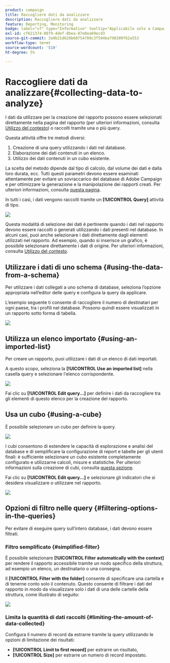 ```yaml
---
product: campaign
title: Raccogliere dati da analizzare
description: Raccogliere dati da analizzare
feature: Reporting, Monitoring
badge: label="v7" type="Informative" tooltip="Applicabile solo a Campaign Classic v7"
exl-id: cf621374-88f9-4def-8bea-87e0ea69ecd3
source-git-commit: 3a9b21d626b60754789c3f594ba798309f62a553
workflow-type: tm+mt
source-wordcount: '510'
ht-degree: 5%

---
```


# Raccogliere dati da analizzare{#collecting-data-to-analyze}



I dati da utilizzare per la creazione del rapporto possono essere selezionati direttamente nella pagina del rapporto (per ulteriori informazioni, consulta [Utilizzo del contesto](../../reporting/using/using-the-context.md)) o raccolti tramite una o più query.

Questa attività offre tre metodi diversi:

1. Creazione di una query utilizzando i dati nel database.
1. Elaborazione dei dati contenuti in un elenco.
1. Utilizzo dei dati contenuti in un cubo esistente.

La scelta del metodo dipende dal tipo di calcolo, dal volume dei dati e dalla loro durata, ecc. Tutti questi parametri devono essere esaminati attentamente per evitare un sovraccarico del database di Adobe Campaign e per ottimizzare la generazione e la manipolazione dei rapporti creati. Per ulteriori informazioni, consulta [questa pagina](../../reporting/using/best-practices.md#optimizing-report-creation).

In tutti i casi, i dati vengono raccolti tramite un **[!UICONTROL Query]** attività di tipo.

![](assets/reporting_query_edit.png)

Questa modalità di selezione dei dati è pertinente quando i dati nel rapporto devono essere raccolti o generati utilizzando i dati presenti nel database. In alcuni casi, puoi anche selezionare i dati direttamente dagli elementi utilizzati nel rapporto. Ad esempio, quando si inserisce un grafico, è possibile selezionare direttamente i dati di origine. Per ulteriori informazioni, consulta [Utilizzo del contesto](../../reporting/using/using-the-context.md).

## Utilizzare i dati di uno schema {#using-the-data-from-a-schema}

Per utilizzare i dati collegati a uno schema di database, seleziona l’opzione appropriata nell’editor delle query e configura la query da applicare.

L’esempio seguente ti consente di raccogliere il numero di destinatari per ogni paese, tra i profili nel database. Possono quindi essere visualizzati in un rapporto sotto forma di tabella.

![](assets/reporting_query_from_schema.png)

## Utilizza un elenco importato {#using-an-imported-list}

Per creare un rapporto, puoi utilizzare i dati di un elenco di dati importati.

A questo scopo, seleziona la **[!UICONTROL Use an imported list]** nella casella query e selezionare l&#39;elenco corrispondente.

![](assets/reporting_query_from_list.png)

Fai clic su **[!UICONTROL Edit query...]** per definire i dati da raccogliere tra gli elementi di questo elenco per la creazione del rapporto.

## Usa un cubo {#using-a-cube}

È possibile selezionare un cubo per definire la query.

![](assets/reporting_query_from_cube.png)

I cubi consentono di estendere le capacità di esplorazione e analisi del database e di semplificare la configurazione di report e tabelle per gli utenti finali: è sufficiente selezionare un cubo esistente completamente configurato e utilizzarne calcoli, misure e statistiche. Per ulteriori informazioni sulla creazione di cubi, consulta [questa sezione](../../reporting/using/ac-cubes.md).

Fai clic su **[!UICONTROL Edit query...]** e selezionare gli indicatori che si desidera visualizzare o utilizzare nel rapporto.

![](assets/reporting_query_from_cube_edit_query.png)

## Opzioni di filtro nelle query {#filtering-options-in-the-queries}

Per evitare di eseguire query sull’intero database, i dati devono essere filtrati.

### Filtro semplificato {#simplified-filter}

È possibile selezionare **[!UICONTROL Filter automatically with the context]** per rendere il rapporto accessibile tramite un nodo specifico della struttura, ad esempio un elenco, un destinatario o una consegna.

Il **[!UICONTROL Filter with the folder]** consente di specificare una cartella e di tenerne conto solo il contenuto. Questo consente di filtrare i dati del rapporto in modo da visualizzare solo i dati di una delle cartelle della struttura, come illustrato di seguito:

![](assets/reporting_control_folder.png)

### Limita la quantità di dati raccolti {#limiting-the-amount-of-data-collected}

Configura il numero di record da estrarre tramite la query utilizzando le opzioni di limitazione dei risultati:

* **[!UICONTROL Limit to first record]** per estrarre un risultato,
* **[!UICONTROL Size]** per estrarre un numero di record impostato.
